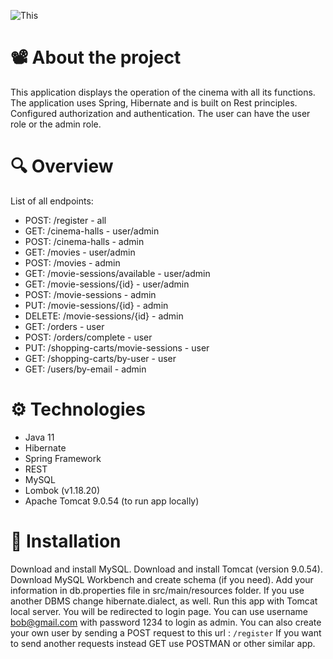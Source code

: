 ![This](https://clipart-best.com/img/popcorn/popcorn-clip-art-51.png)

# :film_projector: About the project 
This application displays the operation of the cinema with all its functions. The application uses Spring, Hibernate and is built on Rest principles. Configured authorization and authentication. The user can have the user role or the admin role.

# :mag: Overview 

List of all endpoints: 

- POST: /register - all
- GET: /cinema-halls - user/admin
- POST: /cinema-halls - admin
- GET: /movies - user/admin
- POST: /movies - admin
- GET: /movie-sessions/available - user/admin
- GET: /movie-sessions/{id} - user/admin
- POST: /movie-sessions - admin
- PUT: /movie-sessions/{id} - admin
- DELETE: /movie-sessions/{id} - admin
- GET: /orders - user
- POST: /orders/complete - user
- PUT: /shopping-carts/movie-sessions - user
- GET: /shopping-carts/by-user - user
- GET: /users/by-email - admin

# :gear: Technologies 
- Java 11
- Hibernate
- Spring Framework
- REST
- MySQL
- Lombok (v1.18.20)
- Apache Tomcat 9.0.54 (to run app locally)

# :link: Installation
Download and install MySQL.
Download and install Tomcat (version 9.0.54).
Download MySQL Workbench and create schema (if you need).
Add your information in db.properties file in src/main/resources folder.  If you use another DBMS change hibernate.dialect, as well.
Run this app with Tomcat local server.
You will be redirected to login page. You can use username bob@gmail.com with password 1234 to login as admin.
You can also create your own user by sending a POST request to this url : `/register`
If you want to send another requests instead GET use POSTMAN or other similar app.
